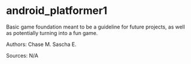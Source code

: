 # android_platformer1
Basic game foundation meant to be a guideline for future projects, as well as potentially turning into a fun game.

Authors:
Chase M.
Sascha E.

Sources:
N/A